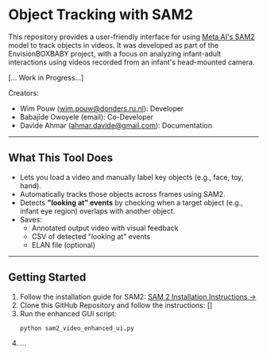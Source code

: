 # Object Tracking with SAM2

This repository provides a user-friendly interface for using [Meta AI's SAM2](https://github.com/facebookresearch/sam2) model to track objects in videos. It was developed as part of the EnvisionBOXBABY project, with a focus on analyzing infant-adult interactions using videos recorded from an infant's head-mounted camera.

[... Work in Progress...]

Creators:
- Wim Pouw (wim.pouw@donders.ru.nl): Developer
- Babajide Owoyele (email): Co-Developer
- Davide Ahmar (ahmar.davide@gmail.com): Documentation
---

##  What This Tool Does

- Lets you load a video and manually label key objects (e.g., face, toy, hand).
- Automatically tracks those objects across frames using SAM2.
- Detects **"looking at" events** by checking when a target object (e.g., infant eye region) overlaps with another object.
- Saves:
  - Annotated output video with visual feedback
  - CSV of detected "looking at" events
  - ELAN file (optional)

---

## Getting Started

1. Follow the installation guide for SAM2: [SAM 2 Installation Instructions →](docs/installation_SAM2.md)
2. Clone this GitHub Repository and follow the instructions: []
3. Run the enhanced GUI script:
   ```bash
   python sam2_video_enhanced_ui.py
4. ...